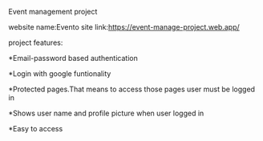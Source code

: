 Event management project

website name:Evento
site link:https://event-manage-project.web.app/

project features:

*Email-password based authentication

*Login with google funtionality

*Protected pages.That means to access those pages user must be logged in

*Shows user name and profile picture when user logged in

*Easy to access